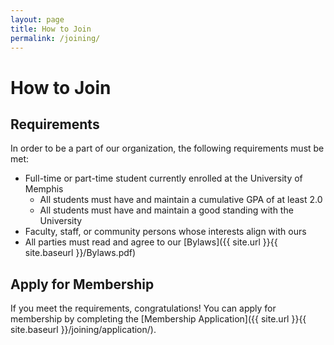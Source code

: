 ```yaml
---
layout: page
title: How to Join
permalink: /joining/
---
```


# How to Join

## Requirements

In order to be a part of our organization, the following requirements must be met:
- Full-time or part-time student currently enrolled at the University of Memphis
  - All students must have and maintain a cumulative GPA of at least 2.0
  - All students must have and maintain a good standing with the University
- Faculty, staff, or community persons whose interests align with ours
- All parties must read and agree to our [Bylaws]({{ site.url }}{{ site.baseurl }}/Bylaws.pdf)

## Apply for Membership

If you meet the requirements, congratulations! You can apply for membership by completing the [Membership Application]({{ site.url }}{{ site.baseurl }}/joining/application/).
